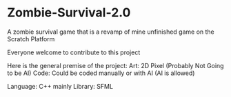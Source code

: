 # Zombie-Survival-2.0
A zombie survival game that is a revamp of mine unfinished game on the Scratch Platform

Everyone welcome to contribute to this project

Here is the general premise of the project:
Art: 2D Pixel (Probably Not Going to be AI)
Code: Could be coded manually or with AI (AI is allowed)

Language: C++ mainly
Library: SFML
